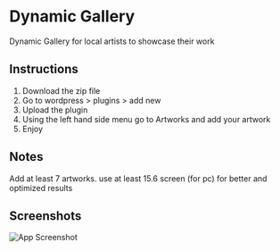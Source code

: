 
# Dynamic Gallery

Dynamic Gallery for local artists to showcase their work


## Instructions

1. Download the zip file
2. Go to wordpress > plugins > add new
3. Upload the plugin
4. Using the left hand side menu go to Artworks and add your artwork
5. Enjoy

## Notes
Add at least 7 artworks. use at least 15.6 screen (for pc) for better and optimized results

## Screenshots

![App Screenshot](https://fitrevitalize.com/wp-content/uploads/2024/03/Dynamic-Gallery.jpg)

